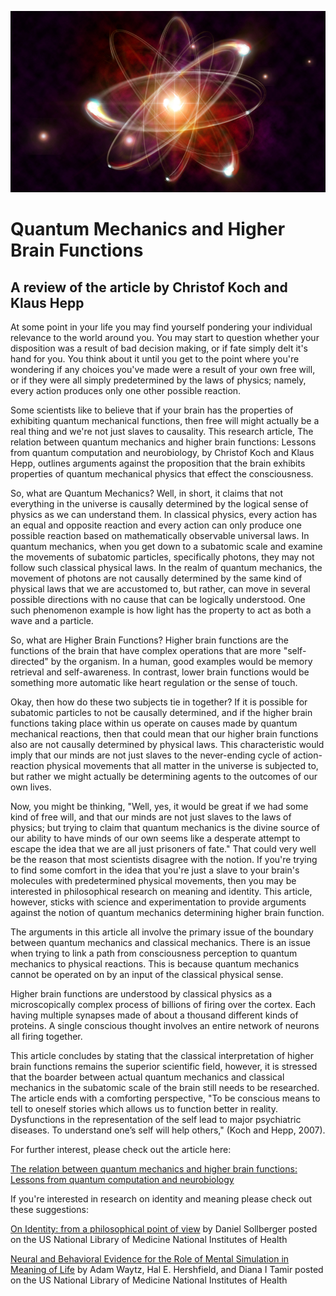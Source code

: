 ![alt text](Assets/Quantum_Physicsdreamstime_xxl_60222747.jpg)


# Quantum Mechanics and Higher Brain Functions
## A review of the article by Christof Koch and Klaus Hepp

At some point in your life you may find yourself pondering your individual relevance to the world around you. You may start to question whether your disposition was a result of bad decision making, or if fate simply delt it's hand for you. You think about it until you get to the point where you're wondering if any choices you've made were a result of your own free will, or if they were all simply predetermined by the laws of physics; namely, every action produces only one other possible reaction.

Some scientists like to believe that if your brain has the properties of exhibiting quantum mechanical functions, then free will might actually be a real thing and we're not just slaves to causality. This research article, The relation between quantum mechanics and higher brain functions: Lessons from quantum computation and neurobiology, by Christof Koch and Klaus Hepp, outlines arguments against the proposition that the brain exhibits properties of quantum mechanical physics that effect the consciousness.

So, what are Quantum Mechanics? Well, in short, it claims that not everything in the universe is causally determined by the logical sense of physics as we can understand them. In classical physics, every action has an equal and opposite reaction and every action can only produce one possible reaction based on mathematically observable universal laws. In quantum mechanics, when you get down to a subatomic scale and examine the movements of subatomic particles, specifically photons, they may not follow such classical physical laws. In the realm of quantum mechanics, the movement of photons are not causally determined by the same kind of physical laws that we are accustomed to, but rather, can move in several possible directions with no cause that can be logically understood. One such phenomenon example is how light has the property to act as both a wave and a particle.

So, what are Higher Brain Functions? Higher brain functions are the functions of the brain that have complex operations that are more "self-directed" by the organism. In a human, good examples would be memory retrieval and self-awareness. In contrast, lower brain functions would be something more automatic like heart regulation or the sense of touch.

Okay, then how do these two subjects tie in together? If it is possible for subatomic particles to not be causally determined, and if the higher brain functions taking place within us operate on causes made by quantum mechanical reactions, then that could mean that our higher brain functions also are not causally determined by physical laws. This characteristic would imply that our minds are not just slaves to the never-ending cycle of action-reaction physical movements that all matter in the universe is subjected to, but rather we might actually be determining agents to the outcomes of our own lives.

Now, you might be thinking, "Well, yes, it would be great if we had some kind of free will, and that our minds are not just slaves to the laws of physics; but trying to claim that quantum mechanics is the divine source of our ability to have minds of our own seems like a desperate attempt to escape the idea that we are all just prisoners of fate." That could very well be the reason that most scientists disagree with the notion. If you're trying to find some comfort in the idea that you're just a slave to your brain's molecules with predetermined physical movements, then you may be interested in philosophical research on meaning and identity. This article, however, sticks with science and experimentation to provide arguments against the notion of quantum mechanics determining higher brain function.

The arguments in this article all involve the primary issue of the boundary between quantum mechanics and classical mechanics. There is an issue when trying to link a path from consciousness perception to quantum mechanics to physical reactions. This is because quantum mechanics cannot be operated on by an input of the classical physical sense.

Higher brain functions are understood by classical physics as a microscopically complex process of billions of firing over the cortex. Each having multiple synapses made of about a thousand different kinds of proteins. A single conscious thought involves an entire network of neurons all firing together.

This article concludes by stating that the classical interpretation of higher brain functions remains the superior scientific field, however, it is stressed that the boarder between actual quantum mechanics and classical mechanics in the subatomic scale of the brain still needs to be researched. The article ends with a comforting perspective, "To be conscious means to tell to oneself stories which allows us to function better in reality. Dysfunctions in the representation of the self lead to major psychiatric diseases. To understand one’s self will help others," (Koch and Hepp, 2007).

 

For further interest, please check out the article here:

[The relation between quantum mechanics and higher brain functions: Lessons from quantum computation and neurobiology](http://www.theswartzfoundation.org/papers/caltech/koch-hepp-07-final.pdf)

 

If you're interested in research on identity and meaning please check out these suggestions:

[On Identity: from a philosophical point of view](https://www.ncbi.nlm.nih.gov/pmc/articles/PMC3751052/) by Daniel Sollberger posted on the US National Library of Medicine National Institutes of Health

[Neural and Behavioral Evidence for the Role of Mental Simulation in Meaning of Life](https://www.ncbi.nlm.nih.gov/pmc/articles/PMC4480924/) by Adam Waytz, Hal E. Hershfield, and Diana I Tamir posted on the US National Library of Medicine National Institutes of Health
